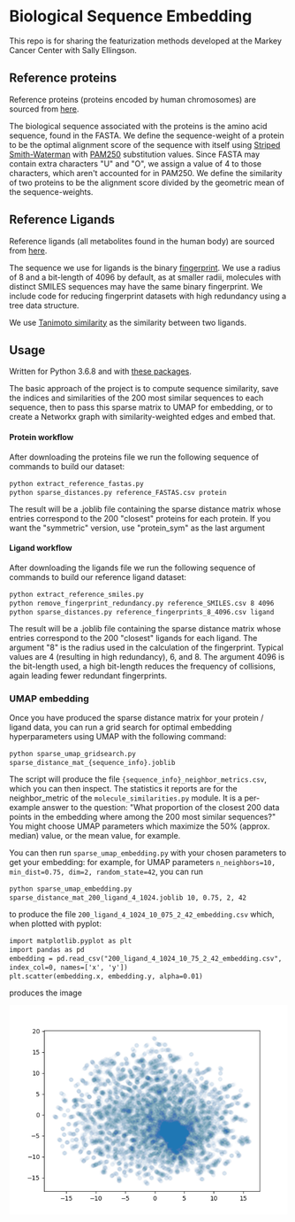 # Biological Sequence Embedding
This repo is for sharing the featurization methods developed at the Markey Cancer Center with Sally Ellingson.

## Reference proteins
Reference proteins (proteins encoded by human chromosomes) are sourced from [here](https://www.uniprot.org/proteomes/UP000005640).

The biological sequence associated with the proteins is the amino acid sequence, found in the FASTA. We define the sequence-weight of a protein to be the optimal alignment score of the sequence with itself using [Striped Smith-Waterman](http://scikit-bio.org/docs/0.1.1/core.ssw.html) with [PAM250](https://biopython.org/DIST/docs/api/Bio.SubsMat.MatrixInfo-module.html#pam250) substitution values. Since FASTA may contain extra characters "U" and "O", we assign a value of 4 to those characters, which aren't accounted for in PAM250. We define the similarity of two proteins to be the alignment score divided by the geometric mean of the sequence-weights.

## Reference Ligands
Reference ligands (all metabolites found in
the human body) are sourced from [here](http://www.hmdb.ca/downloads).

The sequence we use for ligands is the binary [fingerprint](https://www.rdkit.org/docs/GettingStartedInPython.html). We use a radius of 8 and a bit-length of 4096 by default, as at smaller radii, molecules with distinct SMILES sequences may have the same binary fingerprint. We include code for reducing fingerprint datasets with high redundancy using a tree data structure.

We use [Tanimoto similarity](https://scikit-learn.org/stable/modules/generated/sklearn.metrics.jaccard_score.html) as the similarity between two ligands.


## Usage
Written for Python 3.6.8 and with [these packages](https://github.com/BrianDavisMath/biological_sequence_embedding/blob/master/packages.txt).

The basic approach of the project is to compute sequence similarity, save the indices and similarities of the 200 most similar sequences to each sequence, then to pass this sparse matrix to UMAP for embedding, or to create a Networkx graph with similarity-weighted edges and embed that.  

#### Protein workflow
After downloading the proteins file we run the following sequence of commands to build our dataset:

  ```
  python extract_reference_fastas.py
  python sparse_distances.py reference_FASTAS.csv protein
  ```
The result will be a .joblib file containing the sparse distance matrix whose entries correspond to the 200 "closest" proteins for each protein. If you want the "symmetric" version, use "protein_sym" as the last argument
#### Ligand workflow
After downloading the ligands file we run the following sequence of commands to build our reference ligand dataset:

  ```
  python extract_reference_smiles.py
  python remove_fingerprint_redundancy.py reference_SMILES.csv 8 4096
  python sparse_distances.py reference_fingerprints_8_4096.csv ligand
  ```
The result will be a .joblib file containing the sparse distance matrix whose entries correspond to the 200 "closest" ligands for each ligand.
The argument "8" is the radius used in the calculation of the fingerprint. Typical values are 4 (resulting in high redundancy), 6, and 8.
The argument 4096 is the bit-length used, a high bit-length reduces the frequency of collisions, again leading fewer redundant fingerprints.

### UMAP embedding
Once you have produced the sparse distance matrix for your protein / ligand data, you can run a grid search for optimal embedding hyperparameters using UMAP with the following command:

  ```
  python sparse_umap_gridsearch.py sparse_distance_mat_{sequence_info}.joblib
  ```
  The script will produce the file ```{sequence_info}_neighbor_metrics.csv```, which you can then inspect. The statistics it reports are for the neighbor_metric of the ```molecule_similarities.py``` module. It is a per-example answer to the question: "What proportion of the closest 200 data points in the embedding where among the 200 most similar sequences?" You might choose UMAP parameters which maximize the 50% (approx. median) value, or the mean value, for example. 
  
  You can then run ```sparse_umap_embedding.py``` with your chosen parameters to get your embedding:
  for example, for UMAP parameters ```n_neighbors=10, min_dist=0.75, dim=2, random_state=42```, you can run
  ```
  python sparse_umap_embedding.py sparse_distance_mat_200_ligand_4_1024.joblib 10, 0.75, 2, 42
  ```
  to produce the file ```200_ligand_4_1024_10_075_2_42_embedding.csv```
  which, when plotted with pyplot:
  ```
  import matplotlib.pyplot as plt
  import pandas as pd
  embedding = pd.read_csv("200_ligand_4_1024_10_75_2_42_embedding.csv", index_col=0, names=['x', 'y'])
  plt.scatter(embedding.x, embedding.y, alpha=0.01)
  ```
  produces the image
  
  ![alt text](https://github.com/BrianDavisMath/biological_sequence_embedding/blob/master/200_ligand_4_1024_10_75_2_4.png "embedded ligands visualization")
  
  

